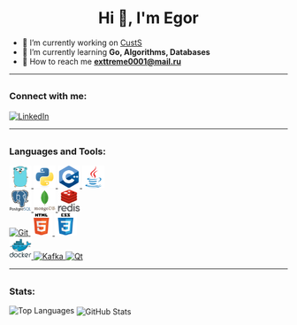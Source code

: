 ## <h1 align="center">Hi 👋, I'm Egor</h1>

- 🌟 I’m currently working on [CustS](https://github.com/CustSh/CustS1)
- 🌱 I’m currently learning **Go, Algorithms, Databases**
- 💌 How to reach me **exttreme0001@mail.ru**

---

## <h3 align="left">Connect with me:</h3>
<p align="left">
  <a href="https://www.linkedin.com/in/egor-lukashov-542a29332/" target="blank">
    <img align="center" src="https://raw.githubusercontent.com/rahuldkjain/github-profile-readme-generator/master/src/images/icons/Social/linked-in-alt.svg" alt="LinkedIn" height="30" width="40" />
  </a>
</p>

---

## <h3 align="left">Languages and Tools:</h3>
<p align="left">
  <a href="https://golang.org" target="_blank"> <img src="https://raw.githubusercontent.com/devicons/devicon/master/icons/go/go-original.svg" alt="Go" width="40" height="40"/> </a>
  <a href="https://www.python.org" target="_blank"> <img src="https://raw.githubusercontent.com/devicons/devicon/master/icons/python/python-original.svg" alt="Python" width="40" height="40"/> </a>
  <a href="https://www.w3schools.com/cpp/" target="_blank"> <img src="https://raw.githubusercontent.com/devicons/devicon/master/icons/cplusplus/cplusplus-original.svg" alt="C++" width="40" height="40"/> </a>
  <a href="https://www.java.com" target="_blank"> <img src="https://raw.githubusercontent.com/devicons/devicon/master/icons/java/java-original.svg" alt="Java" width="40" height="40"/> </a>
  <br/>
  <a href="https://www.postgresql.org" target="_blank"> <img src="https://raw.githubusercontent.com/devicons/devicon/master/icons/postgresql/postgresql-original-wordmark.svg" alt="PostgreSQL" width="40" height="40"/> </a>
  <a href="https://www.mongodb.com/" target="_blank"> <img src="https://raw.githubusercontent.com/devicons/devicon/master/icons/mongodb/mongodb-original-wordmark.svg" alt="MongoDB" width="40" height="40"/> </a>
  <a href="https://redis.io" target="_blank"> <img src="https://raw.githubusercontent.com/devicons/devicon/master/icons/redis/redis-original-wordmark.svg" alt="Redis" width="40" height="40"/> </a>
  <br/>
  <a href="https://git-scm.com/" target="_blank"> <img src="https://www.vectorlogo.zone/logos/git-scm/git-scm-icon.svg" alt="Git" width="40" height="40"/> </a>
  <a href="https://www.w3.org/html/" target="_blank"> <img src="https://raw.githubusercontent.com/devicons/devicon/master/icons/html5/html5-original-wordmark.svg" alt="HTML5" width="40" height="40"/> </a>
  <a href="https://www.w3schools.com/css/" target="_blank"> <img src="https://raw.githubusercontent.com/devicons/devicon/master/icons/css3/css3-original-wordmark.svg" alt="CSS3" width="40" height="40"/> </a>
  <br/>
  <a href="https://www.docker.com/" target="_blank"> <img src="https://raw.githubusercontent.com/devicons/devicon/master/icons/docker/docker-original-wordmark.svg" alt="Docker" width="40" height="40"/> </a>
  <a href="https://kafka.apache.org/" target="_blank"> <img src="https://www.vectorlogo.zone/logos/apache_kafka/apache_kafka-icon.svg" alt="Kafka" width="40" height="40"/> </a>
  <a href="https://www.qt.io/" target="_blank"> <img src="https://upload.wikimedia.org/wikipedia/commons/0/0b/Qt_logo_2016.svg" alt="Qt" width="40" height="40"/> </a>
</p>

---

## <h3 align="left">Stats:</h3>
<p><img align="left" src="https://github-readme-stats.vercel.app/api/top-langs?username=exttreme0001&show_icons=true&locale=en&layout=compact&count_private=true&token=***" alt="Top Languages" /></p>
<p>&nbsp;<img align="center" src="https://github-readme-stats.vercel.app/api?username=exttreme0001&show_icons=true&locale=en" alt="GitHub Stats" /></p>
